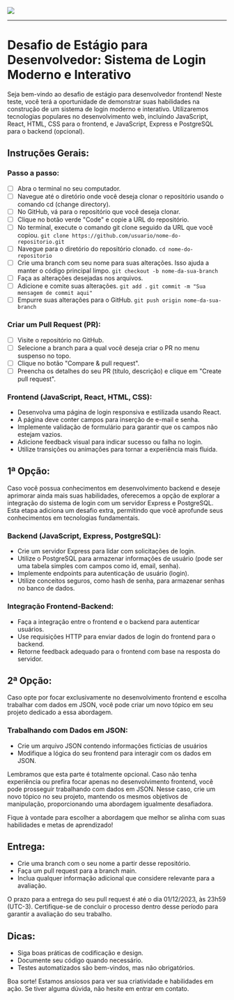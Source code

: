 ![](https://github.com/UP-Value-Solucoes/teste_estagio_desenvolvimento/blob/main/oficial_UPvalue.png)

---

# Desafio de Estágio para Desenvolvedor: Sistema de Login Moderno e Interativo

Seja bem-vindo ao desafio de estágio para desenvolvedor frontend! Neste teste, você terá a oportunidade de demonstrar suas habilidades na construção de um sistema de login moderno e interativo. Utilizaremos tecnologias populares no desenvolvimento web, incluindo JavaScript, React, HTML, CSS para o frontend, e JavaScript, Express e PostgreSQL para o backend (opcional).

## Instruções Gerais:

### Passo a passo: 
-   [ ] Abra o terminal no seu computador.
-   [ ] Navegue até o diretório onde você deseja clonar o repositório usando o comando cd (change directory).
-   [ ] No GitHub, vá para o repositório que você deseja clonar.
-   [ ] Clique no botão verde "Code" e copie a URL do repositório.
-   [ ] No terminal, execute o comando git clone seguido da URL que você copiou. `git clone https://github.com/usuario/nome-do-repositorio.git`
-   [ ] Navegue para o diretório do repositório clonado. `cd nome-do-repositorio`
-   [ ] Crie uma branch com seu nome para suas alterações. Isso ajuda a manter o código principal limpo. `git checkout -b nome-da-sua-branch`
-   [ ] Faça as alterações desejadas nos arquivos.
-   [ ] Adicione e comite suas alterações. `git add .` `git commit -m "Sua mensagem de commit aqui"`
-   [ ] Empurre suas alterações para o GitHub. `git push origin nome-da-sua-branch`
        
### Criar um Pull Request (PR):
-   [ ] Visite o repositório no GitHub.
-   [ ] Selecione a branch para a qual você deseja criar o PR no menu suspenso no topo.
-   [ ] Clique no botão "Compare & pull request".
-   [ ] Preencha os detalhes do seu PR (título, descrição) e clique em "Create pull request".

### Frontend (JavaScript, React, HTML, CSS):

* Desenvolva uma página de login responsiva e estilizada usando React.
* A página deve conter campos para inserção de e-mail e senha.
* Implemente validação de formulário para garantir que os campos não estejam vazios.
* Adicione feedback visual para indicar sucesso ou falha no login.
* Utilize transições ou animações para tornar a experiência mais fluida.

## 1ª Opção:

Caso você possua conhecimentos em desenvolvimento backend e deseje aprimorar ainda mais suas habilidades, oferecemos a opção de explorar a integração do sistema de login com um servidor Express e PostgreSQL. Esta etapa adiciona um desafio extra, permitindo que você aprofunde seus conhecimentos em tecnologias fundamentais.

### Backend (JavaScript, Express, PostgreSQL):

* Crie um servidor Express para lidar com solicitações de login.
* Utilize o PostgreSQL para armazenar informações de usuário (pode ser uma tabela simples com campos como id, email, senha).
* Implemente endpoints para autenticação de usuário (login).
* Utilize conceitos seguros, como hash de senha, para armazenar senhas no banco de dados.

### Integração Frontend-Backend:

* Faça a integração entre o frontend e o backend para autenticar usuários.
* Use requisições HTTP para enviar dados de login do frontend para o backend.
* Retorne feedback adequado para o frontend com base na resposta do servidor.

## 2ª Opção:

Caso opte por focar exclusivamente no desenvolvimento frontend e escolha trabalhar com dados em JSON, você pode criar um novo tópico em seu projeto dedicado a essa abordagem.

### Trabalhando com Dados em JSON:

* Crie um arquivo JSON contendo informações fictícias de usuários
* Modifique a lógica do seu frontend para interagir com os dados em JSON.

Lembramos que esta parte é totalmente opcional. Caso não tenha experiência ou prefira focar apenas no desenvolvimento frontend, você pode prosseguir trabalhando com dados em JSON. Nesse caso, crie um novo tópico no seu projeto, mantendo os mesmos objetivos de manipulação, proporcionando uma abordagem igualmente desafiadora.

Fique à vontade para escolher a abordagem que melhor se alinha com suas habilidades e metas de aprendizado!

## Entrega:

* Crie uma branch com o seu nome a partir desse repositório.
* Faça um pull request para a branch main.
* Inclua qualquer informação adicional que considere relevante para a avaliação.

O prazo para a entrega do seu pull request é até o dia 01/12/2023, às 23h59 (UTC-3). Certifique-se de concluir o processo dentro desse período para garantir a avaliação do seu trabalho.

## Dicas:

* Siga boas práticas de codificação e design.
* Documente seu código quando necessário.
* Testes automatizados são bem-vindos, mas não obrigatórios.


Boa sorte! Estamos ansiosos para ver sua criatividade e habilidades em ação. Se tiver alguma dúvida, não hesite em entrar em contato.
